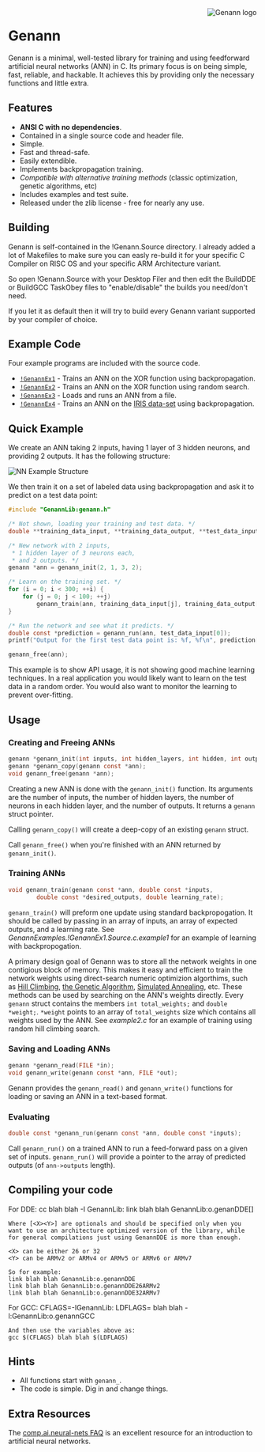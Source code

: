 
<img alt="Genann logo" src="https://codeplea.com/public/content/genann_logo.png" align="right" />

# Genann

Genann is a minimal, well-tested library for training and using feedforward
artificial neural networks (ANN) in C. Its primary focus is on being simple,
fast, reliable, and hackable. It achieves this by providing only the necessary
functions and little extra.

## Features

- **ANSI C with no dependencies**.
- Contained in a single source code and header file.
- Simple.
- Fast and thread-safe.
- Easily extendible.
- Implements backpropagation training.
- *Compatible with alternative training methods* (classic optimization, genetic algorithms, etc)
- Includes examples and test suite.
- Released under the zlib license - free for nearly any use.

## Building

Genann is self-contained in the !Genann.Source directory. I already added a lot of Makefiles to make sure you can easly re-build it for your specific C Compiler on RISC OS and your specific ARM Architecture variant.

So open !Genann.Source with your Desktop Filer and then edit the BuildDDE or BuildGCC TaskObey files to "enable/disable" the builds you need/don't need.

If you let it as default then it will try to build every Genann variant supported by your compiler of choice.

## Example Code

Four example programs are included with the source code.

- [`!GenannEx1`](GenannExamples.!GenannEx1.Source.c.example1) - Trains an ANN on the XOR function using backpropagation.
- [`!GenannEx2`](GenannExamples.!GenannEx1.Source.c.example2) - Trains an ANN on the XOR function using random search.
- [`!GenannEx3`](GenannExamples.!GenannEx1.Source.c.example3) - Loads and runs an ANN from a file.
- [`!GenannEx4`](GenannExamples.!GenannEx1.Source.c.example4) - Trains an ANN on the [IRIS data-set](https://archive.ics.uci.edu/ml/datasets/Iris) using backpropagation.

## Quick Example

We create an ANN taking 2 inputs, having 1 layer of 3 hidden neurons, and
providing 2 outputs. It has the following structure:

![NN Example Structure](./doc/e1.png)

We then train it on a set of labeled data using backpropagation and ask it to
predict on a test data point:

```C
#include "GenannLib:genann.h"

/* Not shown, loading your training and test data. */
double **training_data_input, **training_data_output, **test_data_input;

/* New network with 2 inputs,
 * 1 hidden layer of 3 neurons each,
 * and 2 outputs. */
genann *ann = genann_init(2, 1, 3, 2);

/* Learn on the training set. */
for (i = 0; i < 300; ++i) {
    for (j = 0; j < 100; ++j)
        genann_train(ann, training_data_input[j], training_data_output[j], 0.1);
}

/* Run the network and see what it predicts. */
double const *prediction = genann_run(ann, test_data_input[0]);
printf("Output for the first test data point is: %f, %f\n", prediction[0], prediction[1]);

genann_free(ann);
```

This example is to show API usage, it is not showing good machine learning
techniques. In a real application you would likely want to learn on the test
data in a random order. You would also want to monitor the learning to prevent
over-fitting.


## Usage

### Creating and Freeing ANNs
```C
genann *genann_init(int inputs, int hidden_layers, int hidden, int outputs);
genann *genann_copy(genann const *ann);
void genann_free(genann *ann);
```

Creating a new ANN is done with the `genann_init()` function. Its arguments
are the number of inputs, the number of hidden layers, the number of neurons in
each hidden layer, and the number of outputs. It returns a `genann` struct pointer.

Calling `genann_copy()` will create a deep-copy of an existing `genann` struct.

Call `genann_free()` when you're finished with an ANN returned by `genann_init()`.


### Training ANNs
```C
void genann_train(genann const *ann, double const *inputs,
        double const *desired_outputs, double learning_rate);
```

`genann_train()` will preform one update using standard backpropogation. It
should be called by passing in an array of inputs, an array of expected outputs,
and a learning rate. See *GenannExamples.!GenannEx1.Source.c.example1* for an example of learning with
backpropogation.

A primary design goal of Genann was to store all the network weights in one
contigious block of memory. This makes it easy and efficient to train the
network weights using direct-search numeric optimizion algorthims,
such as [Hill Climbing](https://en.wikipedia.org/wiki/Hill_climbing),
[the Genetic Algorithm](https://en.wikipedia.org/wiki/Genetic_algorithm), [Simulated
Annealing](https://en.wikipedia.org/wiki/Simulated_annealing), etc.
These methods can be used by searching on the ANN's weights directly.
Every `genann` struct contains the members `int total_weights;` and
`double *weight;`.  `*weight` points to an array of `total_weights`
size which contains all weights used by the ANN. See *example2.c* for
an example of training using random hill climbing search.

### Saving and Loading ANNs

```C
genann *genann_read(FILE *in);
void genann_write(genann const *ann, FILE *out);
```

Genann provides the `genann_read()` and `genann_write()` functions for loading or saving an ANN in a text-based format.

### Evaluating

```C
double const *genann_run(genann const *ann, double const *inputs);
```

Call `genann_run()` on a trained ANN to run a feed-forward pass on a given set of inputs. `genann_run()`
will provide a pointer to the array of predicted outputs (of `ann->outputs` length).

## Compiling your code

For DDE:
	cc blah blah -I GenannLib:
	link blah blah GenannLib:o.genanDDE[<X><Y>]

	Where [<X><Y>] are optionals and should be specified only when you want to use an architecture optimized version of the library, while for general compilations just using GenannDDE is more than enough.

	<X> can be either 26 or 32
	<Y> can be ARMv2 or ARMv4 or ARMv5 or ARMv6 or ARMv7

	So for example:
	link blah blah GenannLib:o.genannDDE
	link blah blah GenannLib:o.genannDDE26ARMv2
	link blah blah GenannLib:o.genannDDE32ARMv7

For GCC:
	CFLAGS=-IGenannLib:
	LDFLAGS= blah blah -l:GenannLib:o.genannGCC

	And then use the variables above as:
	gcc $(CFLAGS) blah blah $(LDFLAGS)


## Hints

- All functions start with `genann_`.
- The code is simple. Dig in and change things.

## Extra Resources

The [comp.ai.neural-nets
FAQ](http://www.faqs.org/faqs/ai-faq/neural-nets/part1/) is an excellent
resource for an introduction to artificial neural networks.


